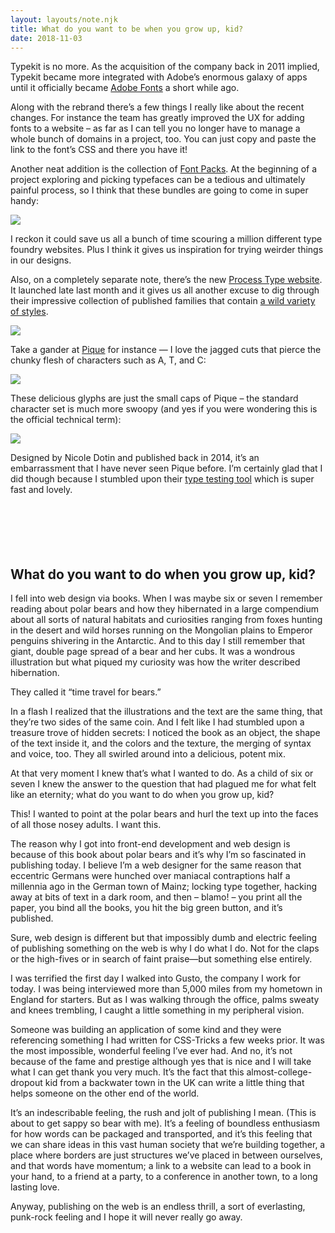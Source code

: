 ```yaml
---
layout: layouts/note.njk
title: What do you want to be when you grow up, kid?
date: 2018-11-03
---
```


Typekit is no more. As the acquisition of the company back in 2011 implied, Typekit became more integrated with Adobe’s enormous galaxy of apps until it officially became [Adobe Fonts](https://fonts.adobe.com/) a short while ago.

Along with the rebrand there’s a few things I really like about the recent changes. For instance the team has greatly improved the UX for adding fonts to a website – as far as I can tell you no longer have to manage a whole bunch of domains in a project, too. You can just copy and paste the link to the font’s CSS and there you have it!

Another neat addition is the collection of [Font Packs](https://fonts.adobe.com/collections). At the beginning of a project exploring and picking typefaces can be a tedious and ultimately painful process, so I think that these bundles are going to come in super handy:

![](https://buttondown.s3.us-west-2.amazonaws.com/images/0b3df598-c306-4ab8-bc8f-51f3f563ad4f.png)

I reckon it could save us all a bunch of time scouring a million different type foundry websites. Plus I think it gives us inspiration for trying weirder things in our designs.

Also, on a completely separate note, there’s the new [Process Type website](https://processtypefoundry.com). It launched late last month and it gives us all another excuse to dig through their impressive collection of published families that contain [a wild variety of styles](https://processtypefoundry.com/fonts/).

![](https://buttondown.s3.us-west-2.amazonaws.com/images/1851c6b8-093a-4fa1-bcfe-878729c86ca1.png)

Take a gander at [Pique](https://processtypefoundry.com/fonts/pique/) for instance — I love the jagged cuts that pierce the chunky flesh of characters such as A, T, and C:

![](https://buttondown.s3.us-west-2.amazonaws.com/images/13499937-1745-451f-aa0b-9d5551f50bdd.png)

These delicious glyphs are just the small caps of Pique – the standard character set is much more swoopy (and yes if you were wondering this is the official technical term):

![](https://buttondown.s3.us-west-2.amazonaws.com/images/4dfbf3a9-5895-405b-b1af-89118fb99d8f.png)

Designed by Nicole Dotin and published back in 2014, it’s an embarrassment that I have never seen Pique before. I’m certainly glad that I did though because I stumbled upon their [type testing tool](https://processtypefoundry.com/fonts/pique/try-it) which is super fast and lovely.
<br/>
<br/>
<br/>
<br/>
<br/>
<br/>

## What do you want to do when you grow up, kid?

I fell into web design via books. When I was maybe six or seven I remember reading about polar bears and how they hibernated in a large compendium about all sorts of natural habitats and curiosities ranging from foxes hunting in the desert and wild horses running on the Mongolian plains to Emperor penguins shivering in the Antarctic. And to this day I still remember that giant, double page spread of a bear and her cubs. It was a wondrous illustration but what piqued my curiosity was how the writer described hibernation.

They called it “time travel for bears.”

In a flash I realized that the illustrations and the text are the same thing, that they’re two sides of the same coin. And I felt like I had stumbled upon a treasure trove of hidden secrets: I noticed the book as an object, the shape of the text inside it, and the colors and the texture, the merging of syntax and voice, too. They all swirled around into a delicious, potent mix.

At that very moment I knew that’s what I wanted to do. As a child of six or seven I knew the answer to the question that had plagued me for what felt like an eternity; what do you want to do when you grow up, kid?

This! I wanted to point at the polar bears and hurl the text up into the faces of all those nosey adults. I want this.

The reason why I got into front-end development and web design is because of this book about polar bears and it’s why I’m so fascinated in publishing today. I believe I’m a web designer for the same reason that eccentric Germans were hunched over maniacal contraptions half a millennia ago in the German town of Mainz; locking type together, hacking away at bits of text in a dark room, and then – blamo! – you print all the paper, you bind all the books, you hit the big green button, and it’s published.

Sure, web design is different but that impossibly dumb and electric feeling of publishing something on the web is why I do what I do. Not for the claps or the high-fives or in search of faint praise—but something else entirely.

I was terrified the first day I walked into Gusto, the company I work for today. I was being interviewed more than 5,000 miles from my hometown in England for starters. But as I was walking through the office, palms sweaty and knees trembling, I caught a little something in my peripheral vision.

Someone was building an application of some kind and they were referencing something I had written for CSS-Tricks a few weeks prior. It was the most impossible, wonderful feeling I’ve ever had. And no, it’s not because of the fame and prestige although yes that is nice and I will take what I can get thank you very much. It’s the fact that this almost-college-dropout kid from a backwater town in the UK can write a little thing that helps someone on the other end of the world.

It’s an indescribable feeling, the rush and jolt of publishing I mean. (This is about to get sappy so bear with me). It’s a feeling of boundless enthusiasm for how words can be packaged and transported, and it’s this feeling that we can share ideas in this vast human society that we’re building together, a place where borders are just structures we’ve placed in between ourselves, and that words have momentum; a link to a website can lead to a book in your hand, to a friend at a party, to a conference in another town, to a long lasting love.

Anyway, publishing on the web is an endless thrill, a sort of everlasting, punk-rock feeling and I hope it will never really go away.
